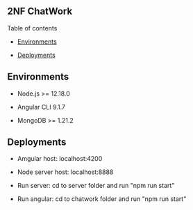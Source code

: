 ## 2NF ChatWork

Table of contents

- [Environments](#environments)

- [Deployments](#Deployments)

## Environments

- Node.js >= 12.18.0

- Angular CLI 9.1.7

- MongoDB >= 1.21.2

## Deployments
- Amgular host: localhost:4200

- Node server host: localhost:8888

- Run server: cd to server folder and run "npm run start"

- Run angular: cd to chatwork folder and run "npm run start"